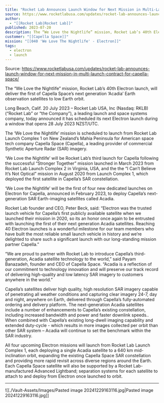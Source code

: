 ```yaml
---
title: "Rocket Lab Announces Launch Window for Next Mission in Multi-Launch Contract for Capella Space "
source: https://www.rocketlabusa.com/updates/rocket-lab-announces-launch-window-for-next-mission-in-multi-launch-contract-for-capella-space/
author:
  - "[[Rocket Lab|Rocket Lab]]"
published: 2023-07-20
description: The “We Love the Nightlife” mission, Rocket Lab’s 40th Electron launch, will deliver the first of Capella Space’s next generation ‘Acadia’ Earth observation satellites to low Earth orbit.
customer: "[[Capella Space]]"
mission: "[[040 'We Love The Nightlife' - Electron]]"
tags:
  - electron
  - launch
---
```


Source: https://www.rocketlabusa.com/updates/rocket-lab-announces-launch-window-for-next-mission-in-multi-launch-contract-for-capella-space/

The “We Love the Nightlife” mission, Rocket Lab’s 40th Electron launch, will deliver the first of Capella Space’s next generation ‘Acadia’ Earth observation satellites to low Earth orbit.

Long Beach, Calif. 20 July 2023 – Rocket Lab USA, Inc (Nasdaq: RKLB) (“Rocket Lab” or “the Company”), a leading launch and space systems company, today announced it has scheduled its next Electron launch during a window that opens 28 July 2023 NZST/UTC.

The ‘We Love the Nightlife’ mission is scheduled to launch from Rocket Lab Launch Complex 1 on New Zealand’s Mahia Peninsula for American space tech company Capella Space (Capella), a leading provider of commercial Synthetic Aperture Radar (SAR) imagery.

‘We Love the Nightlife’ will be Rocket Lab’s third launch for Capella following the successful “Stronger Together” mission launched in March 2023 from Rocket Lab Launch Complex 2 in Virginia, USA, and the  the “I Can’t Believe It’s Not Optical” mission in August 2020 from Launch Complex 1, which deployed the first satellite in Capella’s SAR constellation.

‘We Love the Nightlife’ will be the first of four new dedicated launches on Electron for Capella, announced in February 2023, to deploy Capella’s next-generation SAR Earth-imaging satellites called Acadia.

Rocket Lab founder and CEO, Peter Beck, said: “Electron was the trusted launch vehicle for Capella’s first publicly available satellite when we launched their mission in 2020, so its an honor once again to be entrusted with launching the first of their next generation Acadia satellites. Reaching 40 Electron launches is a wonderful milestone for our team members who have built the most reliable small launch vehicle in history and we’re delighted to share such a significant launch with our long-standing mission partner Capella.”

“We are proud to partner with Rocket Lab to introduce Capella’s third-generation, Acadia satellite technology to the world,” said Payam Banazadeh, founder and CEO of Capella Space. “Acadia is a reflection of our commitment to technology innovation and will preserve our track record of delivering high-quality and low latency SAR imagery to customers anywhere in the world.”

Capella’s satellites deliver high quality, high resolution SAR imagery capable of penetrating all weather conditions and capturing clear imagery 24-7, day and night, anywhere on Earth, delivered through Capella’s fully-automated ordering and delivery platform. The next-generation Acadia satellites include a number of enhancements to Capella’s existing constellation, including increased bandwidth and power and faster downlink speeds.. When combined with Capella’s existing long-dwell imaging capability and extended duty-cycle - which results in more images collected per orbit than other SAR system – Acadia will continue to set the benchmark within the SAR industry.

All four upcoming Electron missions will launch from Rocket Lab Launch Complex 1, each deploying a single Acadia satellite to a 640 km mid-inclination orbit, expanding the existing Capella Space SAR constellation and providing more rapid revisit across diverse regions around the Earth. Each Capella Space satellite will also be supported by a Rocket Lab-manufactured Advanced Lightband; separation systems for each satellite to attach to and deploy from Electron once launched to orbit.

---

![[./Vault-Assets/Images/Pasted image 20241229163116.jpg|Pasted image 20241229163116.jpg]]